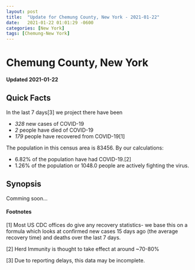 ```yaml
---
layout: post
title:  "Update for Chemung County, New York - 2021-01-22"
date:   2021-01-22 01:01:29 -0600
categories: [New York]
tags: [Chemung-New York]
---
```


# Chemung County, New York
#### Updated 2021-01-22

## Quick Facts

In the last 7 days[3] we project there have been
- *328* new cases of COVID-19
- *2* people have died of COVID-19
- *179* people have recovered from COVID-19[1]

The population in this census area is 83456. By our calculations:
- 6.82% of the population have had COVID-19.[2]
- 1.26% of the population or 1048.0 people are actively fighting the virus.

## Synopsis

Comming soon...


#### Footnotes

[1] Most US CDC offices do give any recovery statistics- we base this on a formula which looks at confirmed new cases
15 days ago (the average recovery time) and deaths over the last 7 days.

[2] Herd Immunity is thought to take effect at around ~70-80%

[3] Due to reporting delays, this data may be incomplete.
 
    